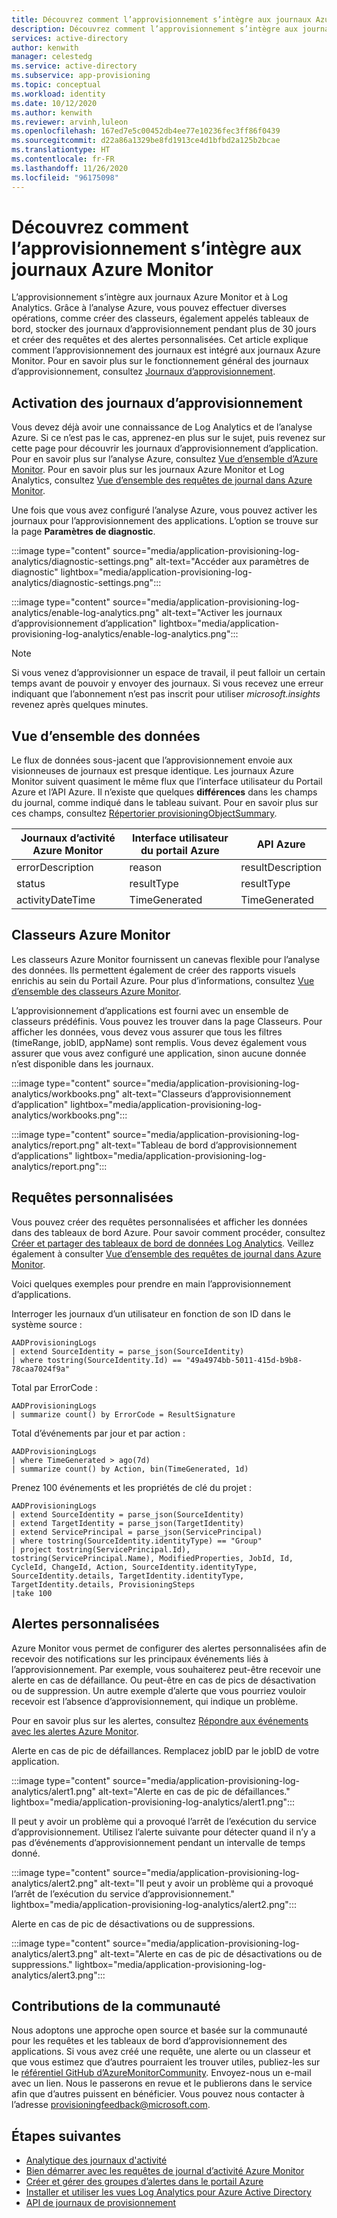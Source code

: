 ```yaml
---
title: Découvrez comment l’approvisionnement s’intègre aux journaux Azure Monitor dans Azure Active Directory.
description: Découvrez comment l’approvisionnement s’intègre aux journaux Azure Monitor dans Azure Active Directory.
services: active-directory
author: kenwith
manager: celestedg
ms.service: active-directory
ms.subservice: app-provisioning
ms.topic: conceptual
ms.workload: identity
ms.date: 10/12/2020
ms.author: kenwith
ms.reviewer: arvinh,luleon
ms.openlocfilehash: 167ed7e5c00452db4ee77e10236fec3ff86f0439
ms.sourcegitcommit: d22a86a1329be8fd1913ce4d1bfbd2a125b2bcae
ms.translationtype: HT
ms.contentlocale: fr-FR
ms.lasthandoff: 11/26/2020
ms.locfileid: "96175098"
---
```

# <a name="understand-how-provisioning-integrates-with-azure-monitor-logs"></a>Découvrez comment l’approvisionnement s’intègre aux journaux Azure Monitor

L’approvisionnement s’intègre aux journaux Azure Monitor et à Log Analytics. Grâce à l’analyse Azure, vous pouvez effectuer diverses opérations, comme créer des classeurs, également appelés tableaux de bord, stocker des journaux d’approvisionnement pendant plus de 30 jours et créer des requêtes et des alertes personnalisées. Cet article explique comment l’approvisionnement des journaux est intégré aux journaux Azure Monitor. Pour en savoir plus sur le fonctionnement général des journaux d’approvisionnement, consultez [Journaux d’approvisionnement](../reports-monitoring/concept-provisioning-logs.md).

## <a name="enabling-provisioning-logs"></a>Activation des journaux d’approvisionnement

Vous devez déjà avoir une connaissance de Log Analytics et de l’analyse Azure. Si ce n’est pas le cas, apprenez-en plus sur le sujet, puis revenez sur cette page pour découvrir les journaux d’approvisionnement d’application. Pour en savoir plus sur l’analyse Azure, consultez [Vue d’ensemble d’Azure Monitor](../../azure-monitor/overview.md). Pour en savoir plus sur les journaux Azure Monitor et Log Analytics, consultez [Vue d’ensemble des requêtes de journal dans Azure Monitor](../../azure-monitor/log-query/log-query-overview.md).

Une fois que vous avez configuré l’analyse Azure, vous pouvez activer les journaux pour l’approvisionnement des applications. L’option se trouve sur la page **Paramètres de diagnostic**.

:::image type="content" source="media/application-provisioning-log-analytics/diagnostic-settings.png" alt-text="Accéder aux paramètres de diagnostic" lightbox="media/application-provisioning-log-analytics/diagnostic-settings.png":::

:::image type="content" source="media/application-provisioning-log-analytics/enable-log-analytics.png" alt-text="Activer les journaux d’approvisionnement d’application" lightbox="media/application-provisioning-log-analytics/enable-log-analytics.png":::

> [!NOTE]
> Si vous venez d’approvisionner un espace de travail, il peut falloir un certain temps avant de pouvoir y envoyer des journaux. Si vous recevez une erreur indiquant que l’abonnement n’est pas inscrit pour utiliser *microsoft.insights* revenez après quelques minutes.
 
## <a name="understanding-the-data"></a>Vue d’ensemble des données
Le flux de données sous-jacent que l’approvisionnement envoie aux visionneuses de journaux est presque identique. Les journaux Azure Monitor suivent quasiment le même flux que l’interface utilisateur du Portail Azure et l’API Azure. Il n’existe que quelques **différences** dans les champs du journal, comme indiqué dans le tableau suivant. Pour en savoir plus sur ces champs, consultez [Répertorier provisioningObjectSummary](/graph/api/provisioningobjectsummary-list?preserve-view=true&tabs=http&view=graph-rest-beta).

|Journaux d’activité Azure Monitor   |Interface utilisateur du portail Azure   |API Azure |
|----------|-----------|------------|
|errorDescription |reason |resultDescription |
|status |resultType |resultType |
|activityDateTime |TimeGenerated |TimeGenerated |


## <a name="azure-monitor-workbooks"></a>Classeurs Azure Monitor

Les classeurs Azure Monitor fournissent un canevas flexible pour l’analyse des données. Ils permettent également de créer des rapports visuels enrichis au sein du Portail Azure. Pour plus d’informations, consultez [Vue d’ensemble des classeurs Azure Monitor](../../azure-monitor/platform/workbooks-overview.md).

L’approvisionnement d’applications est fourni avec un ensemble de classeurs prédéfinis. Vous pouvez les trouver dans la page Classeurs. Pour afficher les données, vous devez vous assurer que tous les filtres (timeRange, jobID, appName) sont remplis. Vous devez également vous assurer que vous avez configuré une application, sinon aucune donnée n’est disponible dans les journaux.

:::image type="content" source="media/application-provisioning-log-analytics/workbooks.png" alt-text="Classeurs d’approvisionnement d’application" lightbox="media/application-provisioning-log-analytics/workbooks.png":::

:::image type="content" source="media/application-provisioning-log-analytics/report.png" alt-text="Tableau de bord d’approvisionnement d’applications" lightbox="media/application-provisioning-log-analytics/report.png":::

## <a name="custom-queries"></a>Requêtes personnalisées

Vous pouvez créer des requêtes personnalisées et afficher les données dans des tableaux de bord Azure. Pour savoir comment procéder, consultez [Créer et partager des tableaux de bord de données Log Analytics](../../azure-monitor/log-query/get-started-queries.md). Veillez également à consulter [Vue d’ensemble des requêtes de journal dans Azure Monitor](../../azure-monitor/log-query/log-query-overview.md).

Voici quelques exemples pour prendre en main l’approvisionnement d’applications.

Interroger les journaux d’un utilisateur en fonction de son ID dans le système source :
```kusto
AADProvisioningLogs
| extend SourceIdentity = parse_json(SourceIdentity)
| where tostring(SourceIdentity.Id) == "49a4974bb-5011-415d-b9b8-78caa7024f9a"
```

Total par ErrorCode :
```kusto
AADProvisioningLogs
| summarize count() by ErrorCode = ResultSignature
```

Total d’événements par jour et par action :
```kusto
AADProvisioningLogs
| where TimeGenerated > ago(7d)
| summarize count() by Action, bin(TimeGenerated, 1d)
```

Prenez 100 événements et les propriétés de clé du projet :
```kusto
AADProvisioningLogs
| extend SourceIdentity = parse_json(SourceIdentity)
| extend TargetIdentity = parse_json(TargetIdentity)
| extend ServicePrincipal = parse_json(ServicePrincipal)
| where tostring(SourceIdentity.identityType) == "Group"
| project tostring(ServicePrincipal.Id), tostring(ServicePrincipal.Name), ModifiedProperties, JobId, Id, CycleId, ChangeId, Action, SourceIdentity.identityType, SourceIdentity.details, TargetIdentity.identityType, TargetIdentity.details, ProvisioningSteps
|take 100
```

## <a name="custom-alerts"></a>Alertes personnalisées

Azure Monitor vous permet de configurer des alertes personnalisées afin de recevoir des notifications sur les principaux événements liés à l’approvisionnement. Par exemple, vous souhaiterez peut-être recevoir une alerte en cas de défaillance. Ou peut-être en cas de pics de désactivation ou de suppression. Un autre exemple d’alerte que vous pourriez vouloir recevoir est l’absence d’approvisionnement, qui indique un problème.

Pour en savoir plus sur les alertes, consultez [Répondre aux événements avec les alertes Azure Monitor](../../azure-monitor/learn/tutorial-response.md).

Alerte en cas de pic de défaillances. Remplacez jobID par le jobID de votre application.

:::image type="content" source="media/application-provisioning-log-analytics/alert1.png" alt-text="Alerte en cas de pic de défaillances." lightbox="media/application-provisioning-log-analytics/alert1.png":::

Il peut y avoir un problème qui a provoqué l’arrêt de l’exécution du service d’approvisionnement. Utilisez l’alerte suivante pour détecter quand il n’y a pas d’événements d’approvisionnement pendant un intervalle de temps donné.

:::image type="content" source="media/application-provisioning-log-analytics/alert2.png" alt-text="Il peut y avoir un problème qui a provoqué l’arrêt de l’exécution du service d’approvisionnement." lightbox="media/application-provisioning-log-analytics/alert2.png":::

Alerte en cas de pic de désactivations ou de suppressions.

:::image type="content" source="media/application-provisioning-log-analytics/alert3.png" alt-text="Alerte en cas de pic de désactivations ou de suppressions." lightbox="media/application-provisioning-log-analytics/alert3.png":::


## <a name="community-contributions"></a>Contributions de la communauté

Nous adoptons une approche open source et basée sur la communauté pour les requêtes et les tableaux de bord d’approvisionnement des applications. Si vous avez créé une requête, une alerte ou un classeur et que vous estimez que d’autres pourraient les trouver utiles, publiez-les sur le [référentiel GitHub d’AzureMonitorCommunity](https://github.com/microsoft/AzureMonitorCommunity). Envoyez-nous un e-mail avec un lien. Nous le passerons en revue et le publierons dans le service afin que d’autres puissent en bénéficier. Vous pouvez nous contacter à l’adresse provisioningfeedback@microsoft.com.

## <a name="next-steps"></a>Étapes suivantes

- [Analytique des journaux d'activité](../reports-monitoring/howto-analyze-activity-logs-log-analytics.md)
- [Bien démarrer avec les requêtes de journal d’activité Azure Monitor](../../azure-monitor/log-query/get-started-queries.md)
- [Créer et gérer des groupes d’alertes dans le portail Azure](../../azure-monitor/platform/action-groups.md)
- [Installer et utiliser les vues Log Analytics pour Azure Active Directory](../reports-monitoring/howto-install-use-log-analytics-views.md)
- [API de journaux de provisionnement](/graph/api/resources/provisioningobjectsummary?preserve-view=true&view=graph-rest-beta.md)